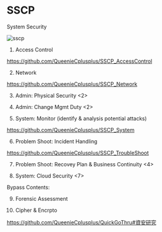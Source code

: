 # SSCP
System Security

![sscp](https://scontent.ftpe8-3.fna.fbcdn.net/v/t1.0-9/93498099_154086822747821_8646231739120746496_o.jpg?_nc_cat=106&_nc_sid=8024bb&_nc_ohc=264xCYAOt0MAX8KbLm1&_nc_ht=scontent.ftpe8-3.fna&oh=30990bf15de3b4dfc0809fbcb1461491&oe=5EBA16B0)

1. Access Control 

https://github.com/QueenieCplusplus/SSCP_AccessControl

2. Network 

https://github.com/QueenieCplusplus/SSCP_Network

3. Admin: Physical Security <2>

4. Admin: Change Mgmt Duty <2>

5. System: Monitor (identify & analysis potential attacks) 

https://github.com/QueenieCplusplus/SSCP_System

6. Problem Shoot: Incident Handling 

https://github.com/QueenieCplusplus/SSCP_TroubleShoot

7. Problem Shoot: Recovey Plan & Business Continuity <4>

8. System: Cloud Security <7>

Bypass Contents:

9. Forensic Assessment 

10. Cipher & Encrpto 

https://github.com/QueenieCplusplus/QuickGoThru#資安研究



